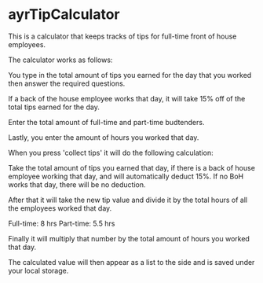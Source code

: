 # ayrTipCalculator
This is a calculator that keeps tracks of tips for full-time front of house employees. 

The calculator works as follows:

You type in the total amount of tips you earned for the day that you worked then answer the required questions. 

If a back of the house employee works that day, it will take 15% off of the total tips earned for the day.

Enter the total amount of full-time and part-time budtenders. 

Lastly, you enter the amount of hours you worked that day.


When you press 'collect tips' it will do the following calculation:

Take the total amount of tips you earned that day, if there is a back of house employee working that day, and will automatically deduct 15%. If no BoH works that day, there will be no deduction. 

After that it will take the new tip value and divide it by the total hours of all the employees worked that day.

Full-time: 8 hrs
Part-time: 5.5 hrs

Finally it will multiply that number by the total amount of hours you worked that day.

The calculated value will then appear as a list to the side and is saved under your local storage.
